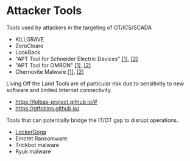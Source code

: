 # Attacker Tools

Tools used by attackers in the targeting of OT/ICS/SCADA
- KILLGRAVE
- ZeroCleare
- LookBack
- "APT Tool for Schneider Electric Devices" [[1]](https://www.cisa.gov/news-events/cybersecurity-advisories/aa22-103a), [[2]](https://www.se.com/us/en/about-us/newsroom/news/press-releases/press-statement-apt-cyber-tools-targeting-ics-scada-devices-62573624597572463b7aa3d5)
- "APT Tool for OMRON" [[1]](https://www.cisa.gov/news-events/cybersecurity-advisories/aa22-103a), [[2]](https://www.ia.omron.com/product/vulnerability/OMSR-2022-001_en.pdf)
- Chernovite Malware [[1]](https://www.cisa.gov/news-events/cybersecurity-advisories/aa22-103a), [[2]](https://opcfoundation.org/news/opc-foundation-news/cisa-alert-aa22-103a-apt-cyber-tools-targeting-ics-scada-devices/)
 
Living Off the Land Tools are of particular risk due to sensitivity to new software and limited Internet connectivity.
- https://lolbas-project.github.io/#
- https://gtfobins.github.io/


Tools that can potentially bridge the IT/OT gap to disrupt operations.
- [LockerGoga](https://attack.mitre.org/software/S0372/)
- Emotet Ransomware
- Trickbot malware
- Ryuk malware



